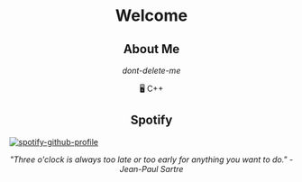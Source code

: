 <p align="center">
<h1 align="center">Welcome</h1>

<h2 align="center">About Me</h2>

<p align="center"> 
    <i>dont-delete-me</i>
</p>

<p align="center">
    🖥️ C++<br>
</p>

<h2 align="center">Spotify</h2>


<p align="left">
  <a href="https://github.com/kittinan/spotify-github-profile">
    <img src="https://spotify-github-profile.kittinanx.com/api/view?uid=ohbinary&cover_image=true&theme=novatorem&show_offline=true&background_color=121212&interchange=false&bar_color=53b14f&bar_color_cover=false" alt="spotify-github-profile">
  </a>
</p>

<p align="center">
    <i>"Three o'clock is always too late or too early for anything you want to do." -  Jean-Paul Sartre</i>
</p>
